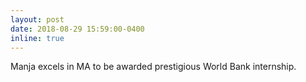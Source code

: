 ```yaml
---
layout: post
date: 2018-08-29 15:59:00-0400
inline: true
---
```


Manja excels in MA to be awarded prestigious World Bank internship.
